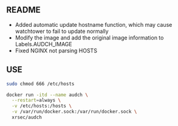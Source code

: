 ## README

- Added automatic update hostname function, which may cause watchtower to fail to update normally
- Modify the image and add the original image information to Labels.AUDCH_IMAGE
- Fixed NGINX not parsing HOSTS

## USE

```bash
sudo chmod 666 /etc/hosts

docker run -itd --name audch \
  --restart=always \
  -v /etc/hosts:/hosts \
  -v /var/run/docker.sock:/var/run/docker.sock \
  xrsec/audch
  ```
